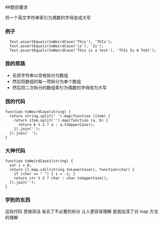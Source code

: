 ##题目要求

将一个英文字符串索引为偶数的字母变成大写

### 例子

```
  Test.assertEquals(toWeirdCase('This'), 'ThIs');
  Test.assertEquals(toWeirdCase('is'), 'Is');
  Test.assertEquals(toWeirdCase('This is a test'), 'ThIs Is A TeSt');

```

### 我的思路

* 先将字符串以空格拆分为数组
* 然后将数组的每一项拆分为单个数组
* 然后将二次拆分的数组索引为偶数的字母改为大写

### 我的代码

```
function toWeirdCase(string) {
  return string.split(' ').map(function (item) {
    return item.split('').map(function (a, b) {
      return b % 2 ? a : a.toUpperCase();
    }).join('');
  }).join(' ');
}

```

### 大神代码

```
function toWeirdCase1(string) {
  var i = 0;
  return [].map.call(string.toLowerCase(), function(char) {
    if (char == " ") { i = -1; }
    return i++ % 2 ? char : char.toUpperCase();
  }).join('');
}

```

### 学到的东西

这段代码 思维简洁 省去了不必要的拆分 让人更容易理解 是我加深了对 map 方法的理解

